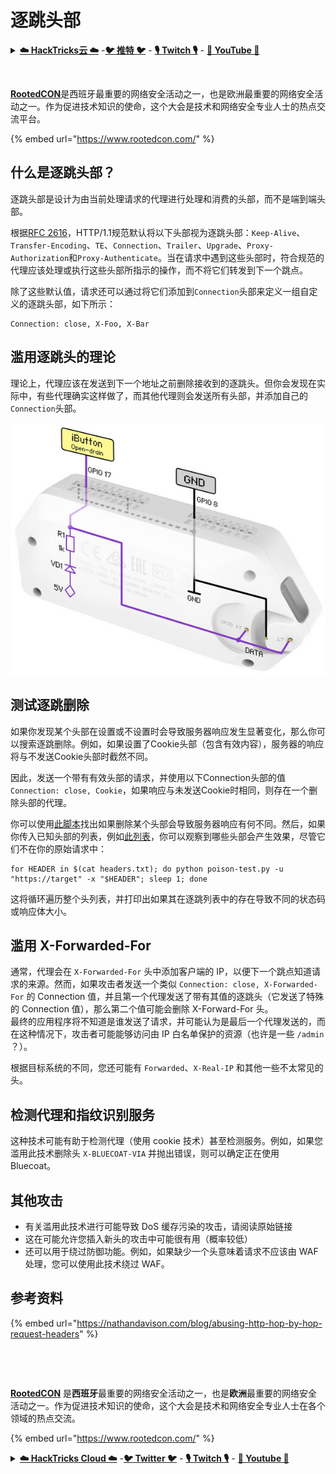 # 逐跳头部

<details>

<summary><a href="https://cloud.hacktricks.xyz/pentesting-cloud/pentesting-cloud-methodology"><strong>☁️ HackTricks云 ☁️</strong></a> -<a href="https://twitter.com/hacktricks_live"><strong>🐦 推特 🐦</strong></a> - <a href="https://www.twitch.tv/hacktricks_live/schedule"><strong>🎙️ Twitch 🎙️</strong></a> - <a href="https://www.youtube.com/@hacktricks_LIVE"><strong>🎥 YouTube 🎥</strong></a></summary>

* 你在一家**网络安全公司**工作吗？想要在HackTricks中看到你的**公司广告**吗？或者你想要**获取PEASS的最新版本或下载HackTricks的PDF**吗？请查看[**订阅计划**](https://github.com/sponsors/carlospolop)！
* 发现我们的独家[**NFTs**](https://opensea.io/collection/the-peass-family)收藏品——[**The PEASS Family**](https://opensea.io/collection/the-peass-family)
* 获取[**官方PEASS和HackTricks周边产品**](https://peass.creator-spring.com)
* **加入**[**💬**](https://emojipedia.org/speech-balloon/) [**Discord群组**](https://discord.gg/hRep4RUj7f) 或 [**Telegram群组**](https://t.me/peass)，或者**关注**我在**Twitter**上的[**🐦**](https://github.com/carlospolop/hacktricks/tree/7af18b62b3bdc423e11444677a6a73d4043511e9/\[https:/emojipedia.org/bird/README.md)[**@carlospolopm**](https://twitter.com/hacktricks_live)**。**
* **通过向[hacktricks仓库](https://github.com/carlospolop/hacktricks)和[hacktricks-cloud仓库](https://github.com/carlospolop/hacktricks-cloud)提交PR来分享你的黑客技巧**。

</details>

<figure><img src="https://files.gitbook.com/v0/b/gitbook-x-prod.appspot.com/o/spaces%2F-L_2uGJGU7AVNRcqRvEi%2Fuploads%2FelPCTwoecVdnsfjxCZtN%2Fimage.png?alt=media&#x26;token=9ee4ff3e-92dc-471c-abfe-1c25e446a6ed" alt=""><figcaption></figcaption></figure>

​​​[**RootedCON**](https://www.rootedcon.com/)是西班牙最重要的网络安全活动之一，也是欧洲最重要的网络安全活动之一。作为促进技术知识的使命，这个大会是技术和网络安全专业人士的热点交流平台。

{% embed url="https://www.rootedcon.com/" %}

## 什么是逐跳头部？

逐跳头部是设计为由当前处理请求的代理进行处理和消费的头部，而不是端到端头部。

根据[RFC 2616](https://tools.ietf.org/html/rfc2616#section-13.5.1)，HTTP/1.1规范默认将以下头部视为逐跳头部：`Keep-Alive`、`Transfer-Encoding`、`TE`、`Connection`、`Trailer`、`Upgrade`、`Proxy-Authorization`和`Proxy-Authenticate`。当在请求中遇到这些头部时，符合规范的代理应该处理或执行这些头部所指示的操作，而不将它们转发到下一个跳点。

除了这些默认值，请求还可以通过将它们添加到`Connection`头部来定义一组自定义的逐跳头部，如下所示：
```
Connection: close, X-Foo, X-Bar
```
## 滥用逐跳头的理论

理论上，代理应该在发送到下一个地址之前删除接收到的逐跳头。但你会发现在实际中，有些代理确实这样做了，而其他代理则会发送所有头部，并添加自己的`Connection`头部。

![](<../.gitbook/assets/image (138).png>)

## 测试逐跳删除

如果你发现某个头部在设置或不设置时会导致服务器响应发生显著变化，那么你可以搜索逐跳删除。例如，如果设置了Cookie头部（包含有效内容），服务器的响应将与不发送Cookie头部时截然不同。

因此，发送一个带有有效头部的请求，并使用以下Connection头部的值`Connection: close, Cookie`，如果响应与未发送Cookie时相同，则存在一个删除头部的代理。

你可以使用[此脚本](https://gist.github.com/ndavison/298d11b3a77b97c908d63a345d3c624d)找出如果删除某个头部会导致服务器响应有何不同。然后，如果你传入已知头部的列表，例如[此列表](https://github.com/danielmiessler/SecLists/blob/master/Discovery/Web-Content/BurpSuite-ParamMiner/lowercase-headers)，你可以观察到哪些头部会产生效果，尽管它们不在你的原始请求中：
```
for HEADER in $(cat headers.txt); do python poison-test.py -u "https://target" -x "$HEADER"; sleep 1; done
```
这将循环遍历整个头列表，并打印出如果其在逐跳列表中的存在导致不同的状态码或响应体大小。

## 滥用 X-Forwarded-For

通常，代理会在 `X-Forwarded-For` 头中添加客户端的 IP，以便下一个跳点知道请求的来源。然而，如果攻击者发送一个类似 `Connection: close, X-Forwarded-For` 的 Connection 值，并且第一个代理发送了带有其值的逐跳头（它发送了特殊的 Connection 值），那么第二个值可能会删除 X-Forward-For 头。\
最终的应用程序将不知道是谁发送了请求，并可能认为是最后一个代理发送的，而在这种情况下，攻击者可能能够访问由 IP 白名单保护的资源（也许是一些 `/admin` ？）。

根据目标系统的不同，您还可能有 `Forwarded`、`X-Real-IP` 和其他一些不太常见的头。

## 检测代理和指纹识别服务

这种技术可能有助于检测代理（使用 cookie 技术）甚至检测服务。例如，如果您滥用此技术删除头 `X-BLUECOAT-VIA` 并抛出错误，则可以确定正在使用 Bluecoat。

## 其他攻击

* 有关滥用此技术进行可能导致 DoS 缓存污染的攻击，请阅读原始链接
* 这在可能允许您插入新头的攻击中可能很有用（概率较低）
* 还可以用于绕过防御功能。例如，如果缺少一个头意味着请求不应该由 WAF 处理，您可以使用此技术绕过 WAF。

## 参考资料

{% embed url="https://nathandavison.com/blog/abusing-http-hop-by-hop-request-headers" %}

​

<figure><img src="https://files.gitbook.com/v0/b/gitbook-x-prod.appspot.com/o/spaces%2F-L_2uGJGU7AVNRcqRvEi%2Fuploads%2FelPCTwoecVdnsfjxCZtN%2Fimage.png?alt=media&#x26;token=9ee4ff3e-92dc-471c-abfe-1c25e446a6ed" alt=""><figcaption></figcaption></figure>

[**RootedCON**](https://www.rootedcon.com/) 是**西班牙**最重要的网络安全活动之一，也是**欧洲**最重要的网络安全活动之一。作为促进技术知识的使命，这个大会是技术和网络安全专业人士在各个领域的热点交流。

{% embed url="https://www.rootedcon.com/" %}

<details>

<summary><a href="https://cloud.hacktricks.xyz/pentesting-cloud/pentesting-cloud-methodology"><strong>☁️ HackTricks Cloud ☁️</strong></a> -<a href="https://twitter.com/hacktricks_live"><strong>🐦 Twitter 🐦</strong></a> - <a href="https://www.twitch.tv/hacktricks_live/schedule"><strong>🎙️ Twitch 🎙️</strong></a> - <a href="https://www.youtube.com/@hacktricks_LIVE"><strong>🎥 Youtube 🎥</strong></a></summary>

* 您在**网络安全公司**工作吗？您想在 HackTricks 中宣传您的公司吗？或者您想获得最新版本的 PEASS 或下载 PDF 格式的 HackTricks 吗？请查看[**订阅计划**](https://github.com/sponsors/carlospolop)！
* 发现我们的独家 NFT 收藏品 [**The PEASS Family**](https://opensea.io/collection/the-peass-family)
* 获取[**官方 PEASS & HackTricks 商品**](https://peass.creator-spring.com)
* **加入** [**💬**](https://emojipedia.org/speech-balloon/) [**Discord 群组**](https://discord.gg/hRep4RUj7f) 或 [**电报群组**](https://t.me/peass)，或在 **Twitter** 上 **关注**我 [**🐦**](https://github.com/carlospolop/hacktricks/tree/7af18b62b3bdc423e11444677a6a73d4043511e9/\[https:/emojipedia.org/bird/README.md)[**@carlospolopm**](https://twitter.com/hacktricks_live)**。**
* **通过向 [hacktricks 仓库](https://github.com/carlospolop/hacktricks) 和 [hacktricks-cloud 仓库](https://github.com/carlospolop/hacktricks-cloud) 提交 PR 来分享您的黑客技巧**。

</details>
